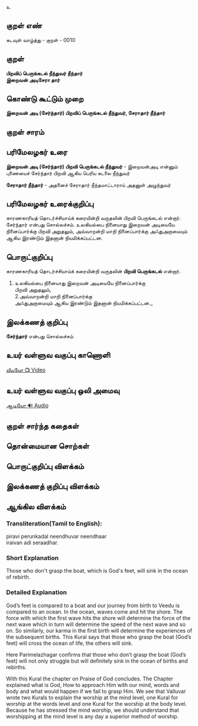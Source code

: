 உ

## குறள் எண்

கடவுள் வாழ்த்து - குறள் - 0010

## குறள்   

**பிறவிப் பெருங்கடல் நீந்துவர் நீந்தார்  
இறைவன் அடிசேரா தார்**


## கொண்டு கூட்டும் முறை

**இறைவன் அடி (சேர்ந்தார்) பிறவிப் பெருங்கடல் நீந்துவர், சேராதார் நீந்தார்**


## குறள் சாரம் 

## பரிமேலழகர் உரை 

**இறைவன் அடி (சேர்ந்தார்) பிறவி பெருங்கடல் நீந்துவர்** - இறைவன்அடி என்னும் புணையைச் சேர்ந்தார் பிறவி ஆகிய பெரிய கடலை நீந்துவர்  

**சேராதார் நீந்தார்** - அதனைச் சேராதார் நீந்தமாட்டாராய் அதனுள் அழுந்துவர்


## பரிமேலழகர் உரைக்குறிப்பு 

காரணகாரியத் தொடர்ச்சியாய்க் கரையின்றி வருதலின் பிறவி பெருங்கடல் என்றார்.  
சேர்ந்தார் என்பது சொல்லச்சம்.
உலகியல்பை நினையாது இறைவன் அடியையே நினைப்பார்க்கு பிறவி அறுதலும், அவ்வாறன்றி மாறி நினைப்பார்க்கு அஃதுஅறாமையும் ஆகிய இரண்டும் இதனான் நியமிக்கப்பட்டன. 


## பொருட்குறிப்பு

காரணகாரியத் தொடர்ச்சியாய்க் கரையின்றி வருதலின் **பிறவி பெருங்கடல்** என்றார்.  

1. உலகியல்பை நினையாது இறைவன் அடியையே நினைப்பார்க்கு  
  பிறவி அறுதலும்,  
2.அவ்வாறன்றி மாறி நினைப்பார்க்கு  
  அஃதுஅறாமையும் ஆகிய இரண்டும் இதனான் நியமிக்கப்பட்டன._	   


## இலக்கணத் குறிப்பு  

**சேர்ந்தார்** என்பது சொல்லச்சம்	

## உயர் வள்ளுவ வகுப்பு காணொளி

[ வீடியோ 📺 Video ](https://youtu.be/E25JqRP2PeA)

## உயர் வள்ளுவ வகுப்பு ஒலி அமைவு 

[ ஆடியோ 🔊 Audio ](https://drive.google.com/open?id=1KilzBXPVe407WzRf4UH2R4jT-Jqye7fA)

## குறள் சார்ந்த கதைகள் 


## தொன்மையான சொற்கள்  


## பொருட்குறிப்பு விளக்கம்


## இலக்கணத் குறிப்பு விளக்கம்


## ஆங்கில விளக்கம்

### Transliteration(Tamil to English):  
piravi perunkadal neendhuvar neendhaar  
iraivan adi seraadhar.  

### Short Explanation
Those who don't grasp the boat, which is God's feet, will sink in the ocean of rebirth.

### Detailed Explanation  
God’s feet is compared to a boat and our journey from birth to Veedu is compared to an ocean. In the ocean, waves come and hit the shore. The force with which the first wave hits the shore will determine the force of the next wave which in turn will determine the speed of the next wave and so on. So similarly, our karma in the first birth will determine the experiences of the subsequent births.
This Kural says that those who grasp the boat (God’s feet) will cross the ocean of life, the others will sink.  

Here Parimelazhagar confirms that those who don’t grasp the boat (God’s feet) will not only struggle but will definitely sink in the ocean of births and rebirths.  

With this Kural the chapter on Praise of God concludes. The Chapter explained what is God, How to approach Him with our mind, words and body and what would happen if we fail to grasp Him. We see that Valluvar wrote two Kurals to explain the worship at the mind level, one Kural for worship at the words level and one Kural for the worship at the body level. Because he has stressed the mind worship, we should understand that worshipping at the mind level is any day a superior method of worship.  

##
